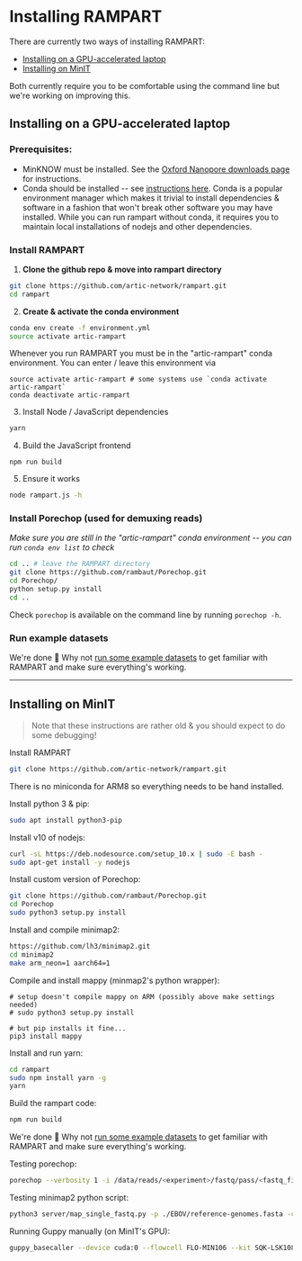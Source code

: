 # Installing RAMPART

There are currently two ways of installing RAMPART:
* [Installing on a GPU-accelerated laptop](#installing-on-a-gpu-accelerated-laptop)
* [Installing on MinIT](#installing-on-minit)

Both currently require you to be comfortable using the command line but we're working on improving this.


## Installing on a GPU-accelerated laptop

### Prerequisites:
* MinKNOW must be installed.
See the [Oxford Nanopore downloads page](https://community.nanoporetech.com/downloads) for instructions.
* Conda should be installed -- see [instructions here](https://conda.io/docs/user-guide/install/index.html).
Conda is a popular environment manager which makes it trivial to install dependencies & software in a fashion that won't break other software you may have installed. While you can run rampart without conda, it requires you to maintain local installations of nodejs and other dependencies.

### Install RAMPART

1. **Clone the github repo & move into rampart directory**
```bash
git clone https://github.com/artic-network/rampart.git
cd rampart
```

2. **Create & activate the conda environment**
```bash
conda env create -f environment.yml
source activate artic-rampart
```
Whenever you run RAMPART you must be in the "artic-rampart" conda environment. You can enter / leave this environment via
```
source activate artic-rampart # some systems use `conda activate artic-rampart`
conda deactivate artic-rampart
```

3. Install Node / JavaScript dependencies
```bash
yarn
```

4. Build the JavaScript frontend
```
npm run build
```

5. Ensure it works
```bash
node rampart.js -h
```

### Install Porechop (used for demuxing reads)
_Make sure you are still in the "artic-rampart" conda environment -- you can run `conda env list` to check_

```bash
cd .. # leave the RAMPART directory
git clone https://github.com/rambaut/Porechop.git
cd Porechop/
python setup.py install
cd ..
```
Check `porechop` is available on the command line by running `porechop -h`.


### Run example datasets
We're done 🎉
Why not [run some example datasets](old_examples.md) to get familiar with RAMPART and make sure everything's working.

---


## Installing on MinIT

> Note that these instructions are rather old & you should expect to do some debugging!


Install RAMPART
```bash
git clone https://github.com/artic-network/rampart.git
```

There is no miniconda for ARM8 so everything needs to be hand installed.

Install python 3 & pip:
```bash
sudo apt install python3-pip
```

Install v10 of nodejs:
```bash
curl -sL https://deb.nodesource.com/setup_10.x | sudo -E bash -
sudo apt-get install -y nodejs
```

Install custom version of Porechop:
```bash
git clone https://github.com/rambaut/Porechop.git
cd Porechop
sudo python3 setup.py install
```

Install and compile minimap2:
```bash
https://github.com/lh3/minimap2.git
cd minimap2
make arm_neon=1 aarch64=1
```

Compile and install mappy (minmap2's python wrapper):
```
# setup doesn't compile mappy on ARM (possibly above make settings needed)
# sudo python3 setup.py install

# but pip installs it fine...
pip3 install mappy
```

Install and run yarn:
```bash
cd rampart
sudo npm install yarn -g
yarn
```

Build the rampart code:
```bash
npm run build
```

We're done 🎉
Why not [run some example datasets](old_examples.md) to get familiar with RAMPART and make sure everything's working.


Testing porechop:
```bash
porechop --verbosity 1 -i /data/reads/<experiment>/fastq/pass/<fastq_file>.fastq -o /data/reads/<experiment>/porechop/demuxed.fastq --discard_middle --require_two_barcodes --barcode_threshold 80 --threads 2 --check_reads 10000 --barcode_diff 5 --barcode_labels
```

Testing minimap2 python script:
```bash
python3 server/map_single_fastq.py -p ./EBOV/reference-genomes.fasta -c ./coordinate_reference.fasta -f /data/reads/<experiment>/porechop/demuxed.fastq 
```

Running Guppy manually (on MinIT's GPU):
```bash
guppy_basecaller --device cuda:0 --flowcell FLO-MIN106 --kit SQK-LSK108 --recursive -i /data/reads/<experiment>/fast5/ -s ./basecalled
```


